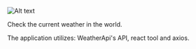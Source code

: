 ![Alt text](/weatherapp/src/assets/snapshot.png "Simple React weather application")

Check the current weather in the world.

The application utilizes: WeatherApi's API, react tool and axios.
